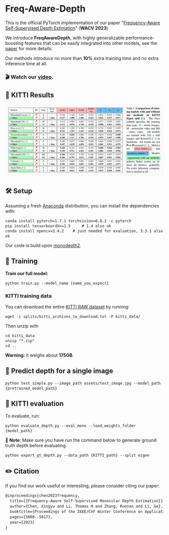 # Freq-Aware-Depth

This is the official PyTorch implementation of our paper "[Frequency-Aware Self-Supervised Depth Estimation](https://arxiv.org/abs/2210.05479)" (**WACV 2023**)

We introduce **FreqAwareDepth**, with highly generalizable performance-boosting features that can be easily integrated into other models, see the [paper](https://arxiv.org/abs/2210.05479) for more details.

Our methods introduce no more than **10%** extra training time and no extra inference time at all.

### 🎬 Watch our [video](https://youtu.be/iAJ4TQHNd_s).


## 🍻 KITTI Results
![generalizability](assets/generalizability_table.png)

## 🛠️ Setup

Assuming a fresh [Anaconda](https://www.anaconda.com/download/) distribution, you can install the dependencies with:
```shell
conda install pytorch=1.7.1 torchvision=0.8.2 -c pytorch 
pip install tensorboardX==1.5     # 1.4 also ok
conda install opencv=3.4.2    # just needed for evaluation, 3.3.1 also ok
```
Our code is build upon [monodepth2](https://github.com/nianticlabs/monodepth2).


## 🚄 Training

**Train our full model:**
```shell
python train.py --model_name {name_you_expect}
```


### KITTI training data

You can download the entire [KITTI RAW dataset](http://www.cvlibs.net/datasets/kitti/raw_data.php) by running:
```shell
wget -i splits/kitti_archives_to_download.txt -P kitti_data/
```
Then unzip with
```shell
cd kitti_data
unzip "*.zip"
cd ..
```
**Warning:** it weighs about **175GB**.


## 👀 Predict depth for a single image

```shell
python test_simple.py --image_path assets/test_image.jpg --model_path {pretrained_model_path}
```


## 💯 KITTI evaluation

To evaluate, run:
```shell
python evaluate_depth.py --eval_mono --load_weights_folder {model_path}
```

🐷 **Note**: Make sure you have run the command below to generate ground truth depth before evaluating.
```shell
python export_gt_depth.py --data_path {KITTI_path} --split eigen
```


## ✏️ Citation

If you find our work useful or interesting, please consider citing our paper:
```latex
@inproceedings{chen2023frequency,
  title={{Frequency-Aware Self-Supervised Monocular Depth Estimation}},
  author={Chen, Xingyu and Li, Thomas H and Zhang, Ruonan and Li, Ge},
  booktitle={Proceedings of the IEEE/CVF Winter Conference on Applications of Computer Vision},
  pages={5808--5817},
  year={2023}
}
```

